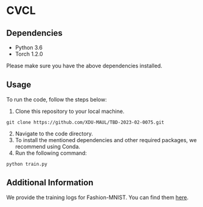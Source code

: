 # CVCL

## Dependencies

- Python 3.6
- Torch 1.2.0

Please make sure you have the above dependencies installed.

## Usage

To run the code, follow the steps below:

1. Clone this repository to your local machine.
```
git clone https://github.com/XDU-MAUL/TBD-2023-02-0075.git
```
2. Navigate to the code directory.
3. To install the mentioned dependencies and other required packages, we recommend using Conda.
4. Run the following command:
```
python train.py
```

## Additional Information

We provide the training logs for Fashion-MNIST. You can find them [here](./FM_log).

